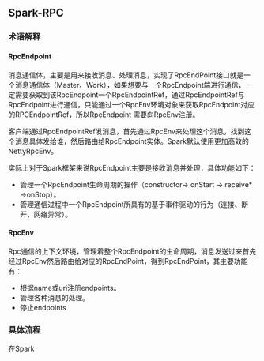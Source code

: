 ## Spark-RPC

### 术语解释

#### RpcEndpoint

消息通信体，主要是用来接收消息、处理消息，实现了RpcEndPoint接口就是一个消息通信体（Master、Work），如果想要与一个RpcEndpoint端进行通信，一定需要获取到该RpcEndpoint一个RpcEndpointRef，通过RpcEndpointRef与RpcEndpoint进行通信，只能通过一个RpcEnv环境对象来获取RpcEndpoint对应的RPCEndpointRef，所以RpcEndpoint 需要向RpcEnv注册。

客户端通过RpcEndpointRef发消息，首先通过RpcEnv来处理这个消息，找到这个消息具体发给谁，然后路由给RpcEndpoint实体。Spark默认使用更加高效的NettyRpcEnv。

实际上对于Spark框架来说RpcEndpoint主要是接收消息并处理，具体功能如下：

* 管理一个RpcEndpoint生命周期的操作（constructor-> onStart -> receive* ->onStop）。
* 管理通信过程中一个RpcEndpoint所具有的基于事件驱动的行为（连接、断开、网络异常）。

#### RpcEnv

Rpc通信的上下文环境，管理着整个RpcEndpoint的生命周期，消息发送过来首先经过RpcEnv然后路由给对应的RpcEndPoint，得到RpcEndPoint，其主要功能有：

* 根据name或uri注册endpoints。
* 管理各种消息的处理。
* 停止endpoints

### 具体流程

在Spark
